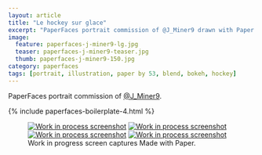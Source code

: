 ```yaml
---
layout: article
title: "Le hockey sur glace"
excerpt: "PaperFaces portrait commission of @J_Miner9 drawn with Paper by 53 on an iPad."
image: 
  feature: paperfaces-j-miner9-lg.jpg
  teaser: paperfaces-j-miner9-teaser.jpg
  thumb: paperfaces-j-miner9-150.jpg
category: paperfaces
tags: [portrait, illustration, paper by 53, blend, bokeh, hockey]
---
```


PaperFaces portrait commission of [@J_Miner9](http://twitter.com/J_Miner9).

{% include paperfaces-boilerplate-4.html %}

<figure class="third">
	<a href="{{ site.url }}/images/paperfaces-j-miner9-process-1-lg.jpg"><img src="{{ site.url }}/images/paperfaces-j-miner9-process-1-600.jpg" alt="Work in process screenshot"></a>
	<a href="{{ site.url }}/images/paperfaces-j-miner9-process-2-lg.jpg"><img src="{{ site.url }}/images/paperfaces-j-miner9-process-2-600.jpg" alt="Work in process screenshot"></a>
	<a href="{{ site.url }}/images/paperfaces-j-miner9-process-3-lg.jpg"><img src="{{ site.url }}/images/paperfaces-j-miner9-process-3-600.jpg" alt="Work in process screenshot"></a>
	<a href="{{ site.url }}/images/paperfaces-j-miner9-process-4-lg.jpg"><img src="{{ site.url }}/images/paperfaces-j-miner9-process-4-600.jpg" alt="Work in process screenshot"></a>
	<figcaption>Work in progress screen captures Made with Paper.</figcaption>
</figure>
